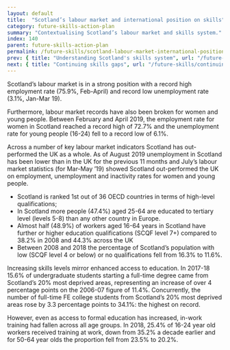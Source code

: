 ```yaml
---
layout: default
title:  "Scotland’s labour market and international position on skills"
category: future-skills-action-plan
summary: "Contextualising Scotland’s labour market and skills system."
index: 140
parent: future-skills-action-plan
permalink: /future-skills/scotland-labour-market-international-position-skills/
prev: { title: "Understanding Scotland's skills system", url: "/future-skills/understanding-scotland-skills-system/" }
next: { title: "Continuing skills gaps", url: "/future-skills/continuing-skills-gaps" }
---
```


Scotland’s labour market is in a strong position with a record high employment rate (75.9%, Feb-April) and record low unemployment rate (3.1%, Jan-Mar 19).

Furthermore, labour market records have also been broken for women and young people. Between February and April 2019, the employment rate for women in Scotland reached a record high of 72.7% and the unemployment rate for young people (16-24) fell to a record low of 6.1%.
   
Across a number of key labour market indicators Scotland has out-performed the UK as a whole. As of August 2019  unemployment in Scotland has been lower than in the UK for the previous 11 months and July’s labour market statistics (for Mar-May ’19) showed Scotland out-performed the UK on employment, unemployment and inactivity rates for women and young people.   

- Scotland is ranked 1st out of 36 OECD countries in terms of high-level qualifications;
- In Scotland more people (47.4%) aged 25-64 are educated to tertiary level (levels 5-8) than any other country in Europe. 
- Almost half (48.9%) of workers aged 16-64 years in Scotland have further or higher education qualifications (SCQF level 7+) compared to 38.2% in 2008 and 44.3% across the UK
- Between 2008 and 2018 the percentage of Scotland’s population with low (SCQF level 4 or below) or no qualifications fell from 16.3% to 11.6%.

Increasing skills levels mirror enhanced access to education. In 2017-18 15.6% of undergraduate students starting a full-time degree came from Scotland’s 20% most deprived areas, representing an increase of over 4 percentage points on the 2006-07 figure of 11.4%. Concurrently, the number of full-time FE college students from Scotland’s 20% most deprived areas rose by 3.3 percentage points to 34.1%: the highest on record.

However, even as access to formal education has increased, in-work training had fallen across all age groups. In 2018, 25.4% of 16-24 year old workers received training at work, down from 35.2% a decade earlier and for 50-64 year olds the proportion fell from 23.5% to 20.2%.